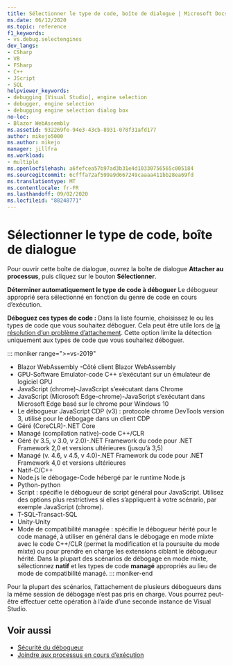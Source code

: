 ```yaml
---
title: Sélectionner le type de code, boîte de dialogue | Microsoft Docs
ms.date: 06/12/2020
ms.topic: reference
f1_keywords:
- vs.debug.selectengines
dev_langs:
- CSharp
- VB
- FSharp
- C++
- JScript
- SQL
helpviewer_keywords:
- debugging [Visual Studio], engine selection
- debugger, engine selection
- debugging engine selection dialog box
no-loc:
- Blazor WebAssembly
ms.assetid: 932269fe-94e3-43cb-8931-078f31afd177
author: mikejo5000
ms.author: mikejo
manager: jillfra
ms.workload:
- multiple
ms.openlocfilehash: a6fefcea57b97ad3b31e4d10330756565c005184
ms.sourcegitcommit: 6cfffa72af599a9d667249caaaa411bb28ea69fd
ms.translationtype: MT
ms.contentlocale: fr-FR
ms.lasthandoff: 09/02/2020
ms.locfileid: "88248771"
---
```

# <a name="select-code-type-dialog-box"></a>Sélectionner le type de code, boîte de dialogue

Pour ouvrir cette boîte de dialogue, ouvrez la boîte de dialogue **Attacher au processus**, puis cliquez sur le bouton **Sélectionner**.

**Déterminer automatiquement le type de code à déboguer** Le débogueur approprié sera sélectionné en fonction du genre de code en cours d’exécution.

**Déboguez ces types de code :** Dans la liste fournie, choisissez le ou les types de code que vous souhaitez déboguer. Cela peut être utile lors de [la résolution d’un problème d’attachement](../debugger/attach-to-running-processes-with-the-visual-studio-debugger.md#BKMK_Troubleshoot_attach_errors). Cette option limite la détection uniquement aux types de code que vous souhaitez déboguer.

::: moniker range=">=vs-2019"
- Blazor WebAssembly -Côté client Blazor WebAssembly
- GPU-Software Emulator-code C++ s’exécutant sur un émulateur de logiciel GPU
- JavaScript (chrome)-JavaScript s’exécutant dans Chrome
- JavaScript (Microsoft Edge-chrome)-JavaScript s’exécutant dans Microsoft Edge basé sur le chrome pour Windows 10
- Le débogueur JavaScript CDP (v3) : protocole chrome DevTools version 3, utilisé pour le débogage dans un client CDP
- Géré (CoreCLR)-.NET Core
- Managé (compilation native)-code C++/CLR
- Géré (v 3.5, v 3.0, v 2.0)-.NET Framework du code pour .NET Framework 2,0 et versions ultérieures (jusqu’à 3,5)
- Managé (v. 4.6, v 4.5, v 4.0)-.NET Framework du code pour .NET Framework 4,0 et versions ultérieures
- Natif-C/C++
- Node.js le débogage-Code hébergé par le runtime Node.js
- Python-python 
- Script : spécifie le débogueur de script général pour JavaScript. Utilisez des options plus restrictives si elles s’appliquent à votre scénario, par exemple JavaScript (chrome).
- T-SQL-Transact-SQL
- Unity-Unity
- Mode de compatibilité managée : spécifie le débogueur hérité pour le code managé, à utiliser en général dans le débogage en mode mixte avec le code C++/CLR (permet la modification et la poursuite du mode mixte) ou pour prendre en charge les extensions ciblant le débogueur hérité. Dans la plupart des scénarios de débogage en mode mixte, sélectionnez **natif** et les types de code **managé** appropriés au lieu de mode de compatibilité managé.
::: moniker-end

Pour la plupart des scénarios, l’attachement de plusieurs débogueurs dans la même session de débogage n’est pas pris en charge. Vous pourrez peut-être effectuer cette opération à l’aide d’une seconde instance de Visual Studio.

## <a name="see-also"></a>Voir aussi
- [Sécurité du débogueur](../debugger/debugger-security.md)
- [Joindre aux processus en cours d’exécution](../debugger/attach-to-running-processes-with-the-visual-studio-debugger.md)

